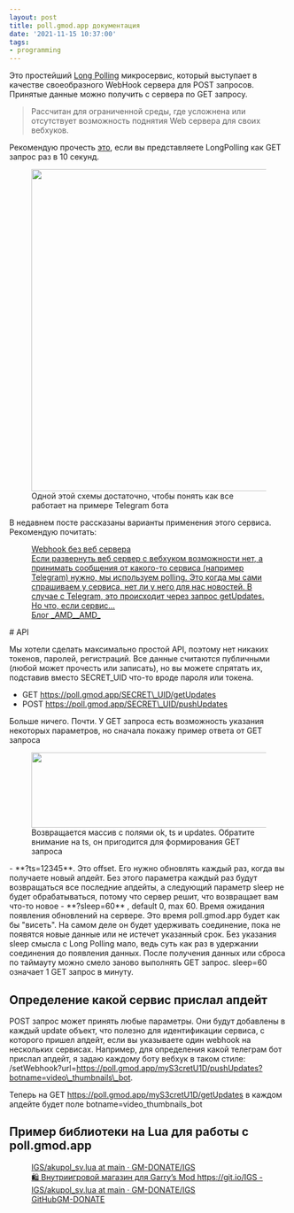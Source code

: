 ```yaml
---
layout: post
title: poll.gmod.app документация
date: '2021-11-15 10:37:00'
tags:
- programming
---
```


Это простейший [Long Polling](https://learn.javascript.ru/long-polling) микросервис, который выступает в качестве своеобразного WebHook сервера для POST запросов. Принятые данные можно получить с сервера по GET запросу.

> Рассчитан для ограниченной среды, где усложнена или отсутствует возможность поднятия Web сервера для своих вебхуков.

Рекомендую прочесть [это](https://learn.javascript.ru/long-polling), если вы представляете LongPolling как GET запрос раз в 10 секунд.

<figure class="kg-card kg-image-card kg-card-hascaption"><img src="https://s3.blog.amd-nick.me/2021/11/image-3.png" class="kg-image" alt loading="lazy" width="1262" height="582"><figcaption>Одной этой схемы достаточно, чтобы понять как все работает на примере Telegram бота</figcaption></img></figure>

В недавнем посте рассказаны варианты применения этого сервиса. Рекомендую почитать:

<figure class="kg-card kg-bookmark-card"><a class="kg-bookmark-container" href=" __GHOST_URL__ /webhook-bez-web-servera/"><div class="kg-bookmark-content">
<div class="kg-bookmark-title">Webhook без веб сервера</div>
<div class="kg-bookmark-description">Если развернуть веб сервер с вебхуком возможности нет, а принимать сообщения от какого-то сервиса (например Telegram) нужно, мы используем polling. Это когда мы сами спрашиваем у сервиса, нет ли у него для нас новостей. В случае с Telegram, это происходит через запрос getUpdates. Но что, если сервис…</div>
<div class="kg-bookmark-metadata">
<span class="kg-bookmark-author">Блог _AMD_</span><span class="kg-bookmark-publisher">_AMD_</span>
</div>
</div>
<div class="kg-bookmark-thumbnail"><img src="https://s3.blog.amd-nick.me/2021/03/long-polling-instead-webhook.jpg" alt=""></div></a></img></figure>
# API

Мы хотели сделать максимально простой API, поэтому нет никаких токенов, паролей, регистраций. Все данные считаются публичными (любой может прочесть или записать), но вы можете спрятать их, подставив вместо SECRET\_UID что-то вроде пароля или токена.

- GET https://poll.gmod.app/SECRET\_UID/getUpdates
- POST https://poll.gmod.app/SECRET\_UID/pushUpdates

Больше ничего. Почти. У GET запроса есть возможность указания некоторых параметров, но сначала покажу пример ответа от GET запроса

<figure class="kg-card kg-image-card kg-card-hascaption"><img src="https://s3.blog.amd-nick.me/2021/11/image-2.png" class="kg-image" alt loading="lazy" width="694" height="136"><figcaption>Возвращается массив с полями ok, ts и updates. Обратите внимание на ts, он пригодится для формирования GET запроса</figcaption></img></figure>
- **?ts=12345**. Это offset. Его нужно обновлять каждый раз, когда вы получаете новый апдейт. Без этого параметра каждый раз будут возвращаться все последние апдейты, а следующий параметр sleep не будет обрабатываться, потому что сервер решит, что возвращает вам что-то новое
- **?sleep=60** , default 0, max 60. Время ожидания появления обновлений на сервере. Это время poll.gmod.app будет как бы "висеть". На самом деле он будет удерживать соединение, пока не появятся новые данные или не истечет указанный срок. Без указания sleep смысла с Long Polling мало, ведь суть как раз в удержании соединения до появления данных. После получения данных или сброса по таймауту можно смело заново выполнять GET запрос. sleep=60 означает 1 GET запрос в минуту.

## Определение какой сервис прислал апдейт

POST запрос может принять любые параметры. Они будут добавлены в каждый update объект, что полезно для идентификации сервиса, с которого пришел апдейт, если вы указываете один webhook на нескольких сервисах. Например, для определения какой телеграм бот прислал апдейт, я задаю каждому боту вебхук в таком стиле: /setWebhook?url=https://poll.gmod.app/myS3cretU1D/pushUpdates?botname=video\_thumbnails\_bot.

Теперь на GET https://poll.gmod.app/myS3cretU1D/getUpdates в каждом апдейте будет поле botname=video\_thumbnails\_bot

## Пример библиотеки на Lua для работы с poll.gmod.app
<figure class="kg-card kg-bookmark-card"><a class="kg-bookmark-container" href="https://github.com/GM-DONATE/IGS/blob/main/addons/igs-core/lua/igs/modules/pushes/akupol_sv.lua"><div class="kg-bookmark-content">
<div class="kg-bookmark-title">IGS/akupol_sv.lua at main · GM-DONATE/IGS</div>
<div class="kg-bookmark-description">🛍 Внутриигровой магазин для Garry’s Mod https://git.io/IGS - IGS/akupol_sv.lua at main · GM-DONATE/IGS</div>
<div class="kg-bookmark-metadata">
<img class="kg-bookmark-icon" src="https://github.com/fluidicon.png" alt=""><span class="kg-bookmark-author">GitHub</span><span class="kg-bookmark-publisher">GM-DONATE</span>
</div>
</div></img>
<div class="kg-bookmark-thumbnail"><img src="https://opengraph.githubassets.com/50151420544baf6e3cec164638c8a9dea5d33bfeda6d3a439f64c3050ac00dc5/GM-DONATE/IGS" alt=""></div></a></img></figure>
